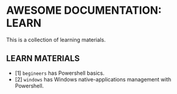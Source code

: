 # AWESOME DOCUMENTATION: LEARN

This is a collection of learning materials.

## LEARN MATERIALS
* [1] `begineers` has Powershell basics.
* [2] `windows` has Windows native-applications management with Powershell.
